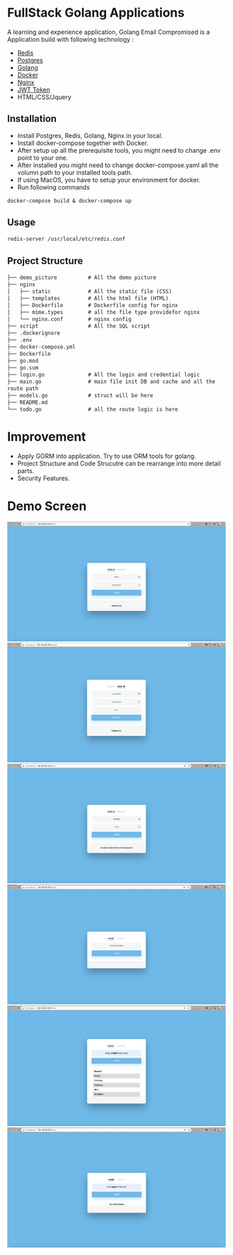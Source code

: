 # FullStack Golang Applications
A learning and experience application, Golang Email Compromised is a Application build with following technology :
- [Redis](https://redis.io/)
- [Postgres](https://www.postgresql.org/)
- [Golang](https://golang.org/)
- [Docker](https://www.docker.com/)
- [Nginx](https://www.nginx.com/)
- [JWT Token ](https://jwt.io/)
- HTML/CSS/Jquery


## Installation
- Install Postgres, Redis, Golang, Nginx in your local.
- Install docker-compose together with Docker.
- After setup up all the prerequisite tools, you might need to change .env point to your one.
- After installed you might need to change docker-compose.yaml all the volumn path to your installed tools path.
- If using MacOS, you have to setup your environment for docker.
- Run following commands 
```bash
docker-compose build & docker-compose up
```


## Usage
```bash
redis-server /usr/local/etc/redis.conf
```


## Project Structure
``` Project Strucutre
├── demo_picture          # All the demo picture
├── nginx                 
│   ├── static            # All the static file (CSS)
│   ├── templates         # All the html file (HTML)
│   ├── Dockerfile        # Dockerfile config for nginx
│   ├── mime.types        # all the file type providefor nginx
│   └── nginx.conf        # nginx config
├── script                # All the SQL script
├── .dockerignore         
├── .env                  
├── docker-compose.yml
├── Dockerfile
├── go.mod
├── go.sum
├── login.go              # All the login and credential logic
├── main.go               # main file init DB and cache and all the route path
├── models.go             # struct will be here
├── README.md
└── todo.go               # all the route logic is here
```


# Improvement
- Apply GORM into application. Try to use ORM tools for golang.
- Project Structure and Code Strucutre can be rearrange into more detail parts.
- Security Features.


# Demo Screen
![alt text](./demo_picture/login_screen.png "Title")
![alt text](./demo_picture/signup_screen.png "Title")
![alt text](./demo_picture/invalid_screen.png "Title")
![alt text](./demo_picture/home_screen.png "Title")
![alt text](./demo_picture/data_response_screen.png "Title")
![alt text](./demo_picture/no_data_found_screen.png "Title")

